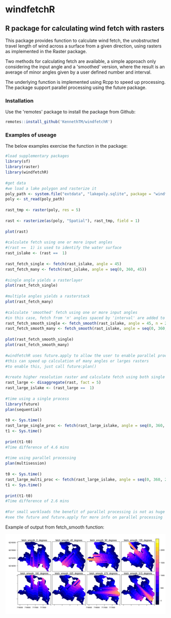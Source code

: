 # windfetchR

## R package for calculating wind fetch with rasters

This package provides function to calculate wind fetch, the unobstructed travel length of wind across a surface from a given direction, using rasters as implemented in the Raster package. 

Two methods for calculating fetch are available, a simple approach only considering the input angle and a 'smoothed' version, where the result is an average of minor angles given by a user defined number and interval.

The underlying function is implemented using Rcpp to speed up processing. The package support parallel processing using the future package.

### Installation

Use the 'remotes' package to install the package from Github:

```r
remotes::install_github('KennethTM/windfetchR')
```

### Examples of useage

The below examples exercise the function in the package:

```r
#load supplementary packages
library(sf)
library(raster)
library(windfetchR)

#get data
#we load a lake polygon and rasterize it
poly_path <- system.file("extdata", "lakepoly.sqlite", package = "windfetchR")
poly <- st_read(poly_path)

rast_tmp <- raster(poly, res = 5)

rast <- rasterize(as(poly, "Spatial"), rast_tmp, field = 1)

plot(rast)

#calculate fetch using one or more input angles
#(rast ==  1) is used to identify the water surface
rast_islake <- (rast ==  1)

rast_fetch_single <- fetch(rast_islake, angle = 45)
rast_fetch_many <- fetch(rast_islake, angle = seq(0, 360, 45))

#single angle yields a rasterlayer
plot(rast_fetch_single)

#multiple angles yields a rasterstack
plot(rast_fetch_many)

#calculate 'smoothed' fetch using one or more input angles
#in this case, fetch from 'n' angles spaced by 'interval' are added to each side of 'angle' and the final fetch an average of these
rast_fetch_smooth_single <- fetch_smooth(rast_islake, angle = 45, n = 2, interval = 2)
rast_fetch_smooth_many <- fetch_smooth(rast_islake, angle = seq(0, 360, 45), n = 2, interval = 2)

plot(rast_fetch_smooth_single)
plot(rast_fetch_smooth_many)

#windfetchR uses future.apply to allow the user to enable parallel processing
#this can speed up calculation of many angles or larges rasters
#to enable this, just call future:plan()

#create higher resolution raster and calculate fetch using both single and multi processing
rast_large <- disaggregate(rast, fact = 5)
rast_large_islake <- (rast_large ==  1)

#time using a single process
library(future)
plan(sequential)

t0 <- Sys.time()
rast_large_single_proc <- fetch(rast_large_islake, angle = seq(0, 360, 22.5))
t1 <- Sys.time()

print(t1-t0)
#Time difference of 4.6 mins

#time using parallel processing
plan(multisession)

t0 <- Sys.time()
rast_large_multi_proc <- fetch(rast_large_islake, angle = seq(0, 360, 22.5))
t1 <- Sys.time()

print(t1-t0)
#Time difference of 2.6 mins

#For small workloads the benefit of parallel processing is not as huge
#see the future and future.apply for more info on parallel processing
```

Example of output from fetch_smooth function:

![Example fetch raster](https://github.com/KennethTM/windfetchR/blob/main/test/example_img.png)
